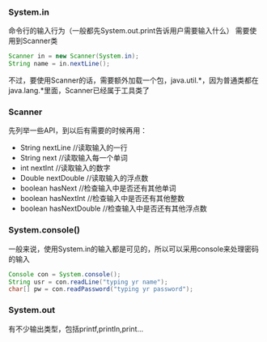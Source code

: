 ### System.in
命令行的输入行为（一般都先System.out.print告诉用户需要输入什么）
需要使用到Scanner类
``` java
Scanner in = new Scanner(System.in);
String name = in.nextLine();
```
不过，要使用Scanner的话，需要额外加载一个包，java.util.*，因为普通类都在java.lang.*里面，Scanner已经属于工具类了

### Scanner
先列举一些API，到以后有需要的时候再用：
- String nextLine //读取输入的一行
- String next //读取输入每一个单词
- int nextInt //读取输入的数字
- Double nextDouble //读取输入的浮点数
- boolean hasNext //检查输入中是否还有其他单词
- boolean hasNextInt //检查输入中是否还有其他整数
- boolean hasNextDouble //检查输入中是否还有其他浮点数

### System.console()
一般来说，使用System.in的输入都是可见的，所以可以采用console来处理密码的输入
``` java
Console con = System.console();
String usr = con.readLine("typing yr name");
char[] pw = con.readPassword("typing yr password");
```

### System.out
有不少输出类型，包括printf,println,print...
